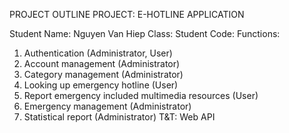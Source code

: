 PROJECT OUTLINE
PROJECT: E-HOTLINE APPLICATION

Student Name: Nguyen Van Hiep
Class: 
Student Code: 
Functions:
1.	Authentication (Administrator, User)
2.	Account management (Administrator)
3.	Category management (Administrator)
4.	Looking up emergency hotline (User)
5.	Report emergency included multimedia resources (User)
6.	Emergency management (Administrator)
7.	Statistical report (Administrator)
T&T: Web API
